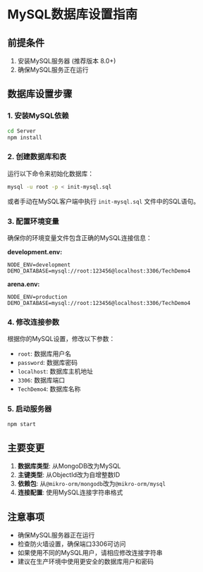 # MySQL数据库设置指南

## 前提条件

1. 安装MySQL服务器 (推荐版本 8.0+)
2. 确保MySQL服务正在运行

## 数据库设置步骤

### 1. 安装MySQL依赖

```bash
cd Server
npm install
```

### 2. 创建数据库和表

运行以下命令来初始化数据库：

```bash
mysql -u root -p < init-mysql.sql
```

或者手动在MySQL客户端中执行 `init-mysql.sql` 文件中的SQL语句。

### 3. 配置环境变量

确保你的环境变量文件包含正确的MySQL连接信息：

**development.env:**
```
NODE_ENV=development
DEMO_DATABASE=mysql://root:123456@localhost:3306/TechDemo4
```

**arena.env:**
```
NODE_ENV=production
DEMO_DATABASE=mysql://root:123456@localhost:3306/TechDemo4
```

### 4. 修改连接参数

根据你的MySQL设置，修改以下参数：
- `root`: 数据库用户名
- `password`: 数据库密码
- `localhost`: 数据库主机地址
- `3306`: 数据库端口
- `TechDemo4`: 数据库名称

### 5. 启动服务器

```bash
npm start
```

## 主要变更

1. **数据库类型**: 从MongoDB改为MySQL
2. **主键类型**: 从ObjectId改为自增整数ID
3. **依赖包**: 从`@mikro-orm/mongodb`改为`@mikro-orm/mysql`
4. **连接配置**: 使用MySQL连接字符串格式

## 注意事项

- 确保MySQL服务器正在运行
- 检查防火墙设置，确保端口3306可访问
- 如果使用不同的MySQL用户，请相应修改连接字符串
- 建议在生产环境中使用更安全的数据库用户和密码
